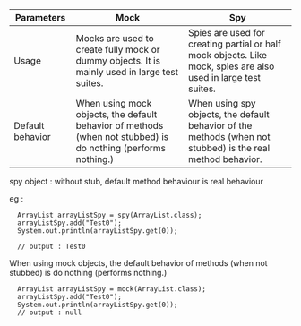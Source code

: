 | Parameters	| Mock	| Spy |
| ----------  | ----  | --- |
| Usage	| Mocks are used to create fully mock or dummy objects. It is mainly used in large test suites.	| Spies are used for creating partial or half mock objects. Like mock, spies are also used in large test suites. |
| Default behavior	| When using mock objects, the default behavior of methods (when not stubbed) is do nothing (performs nothing.) | When using spy objects, the default behavior of the methods (when not stubbed) is the real method behavior. |


spy object : without stub, default method behaviour is real behaviour

eg : 

      ArrayList arrayListSpy = spy(ArrayList.class);
      arrayListSpy.add("Test0");
      System.out.println(arrayListSpy.get(0)); 
      
      // output : Test0
    
When using mock objects, the default behavior of methods (when not stubbed) is do nothing (performs nothing.)    


      ArrayList arrayListSpy = mock(ArrayList.class);
      arrayListSpy.add("Test0");
      System.out.println(arrayListSpy.get(0)); 
      // output : null
